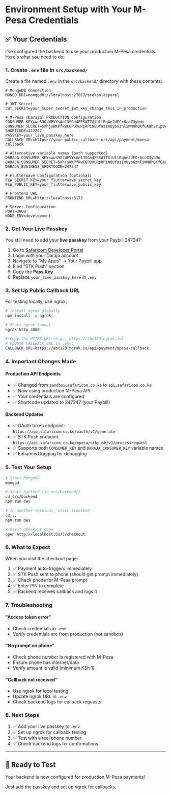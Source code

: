 # Environment Setup with Your M-Pesa Credentials

## ✅ Your Credentials

I've configured the backend to use your production M-Pesa credentials. Here's what you need to do:

### 1. Create `.env` file in `src/backend/`

Create a file named `.env` in the `src/backend/` directory with these contents:

```env
# MongoDB Connection
MONGO_URI=mongodb://localhost:27017/seekon-apparel

# JWT Secret
JWT_SECRET=your_super_secret_jwt_key_change_this_in_production

# M-Pesa (Daraja) PRODUCTION Configuration
CONSUMER_KEY=wuS9OsWPVYsAn13SGn4FESATTGlUllRqAe2dFCr6coZ3ybdu
CONSUMER_SECRET=5XhjsWKPfkwCGPOXuRpRPiN8UfazIm8yoGznliWNHhQKfGAQh2Yip9W8Ip1lbMSl
SHORTCODE=247247
PASSKEY=your_live_passkey_here
CALLBACK_URL=https://your-public-callback-url/api/payment/mpesa-callback

# Alternative variable names (both supported)
DARAJA_CONSUMER_KEY=wuS9OsWPVYsAn13SGn4FESATTGlUllRqAe2dFCr6coZ3ybdu
DARAJA_CONSUMER_SECRET=5XhjsWKPfkwCGPOXuRpRPiN8UfazIm8yoGznliWNHhQKfGAQh2Yip9W8Ip1lbMSl
DARAJA_BUSINESS_SHORTCODE=247247

# Flutterwave Configuration (optional)
FLW_SECRET_KEY=your_flutterwave_secret_key
FLW_PUBLIC_KEY=your_flutterwave_public_key

# Frontend URL
FRONTEND_URL=http://localhost:5173

# Server Configuration
PORT=3000
NODE_ENV=development
```

### 2. Get Your Live Passkey

You still need to add your **live passkey** from your Paybill 247247:

1. Go to [Safaricom Developer Portal](https://developer.safaricom.co.ke/)
2. Login with your Daraja account
3. Navigate to "My Apps" → Your Paybill app
4. Find "STK Push" section
5. Copy the **Pass Key**
6. Replace `your_live_passkey_here` in `.env`

### 3. Set Up Public Callback URL

For testing locally, use ngrok:

```bash
# Install ngrok globally
npm install -g ngrok

# Start ngrok tunnel
ngrok http 3000

# Copy the HTTPS URL (e.g., https://abc123.ngrok.io)
# Update CALLBACK_URL in .env:
CALLBACK_URL=https://abc123.ngrok.io/api/payment/mpesa-callback
```

### 4. Important Changes Made

#### Production API Endpoints
- ✅ Changed from `sandbox.safaricom.co.ke` to `api.safaricom.co.ke`
- ✅ Now using production M-Pesa API
- ✅ Your credentials are configured
- ✅ Shortcode updated to 247247 (your Paybill)

#### Backend Updates
- ✅ OAuth token endpoint: `https://api.safaricom.co.ke/oauth/v1/generate`
- ✅ STK Push endpoint: `https://api.safaricom.co.ke/mpesa/stkpush/v1/processrequest`
- ✅ Supports both `CONSUMER_KEY` and `DARAJA_CONSUMER_KEY` variable names
- ✅ Enhanced logging for debugging

### 5. Test Your Setup

```bash
# Start MongoDB
mongod

# Start backend (in src/backend/)
cd src/backend
npm run dev

# In another terminal, start frontend
cd ..
npm run dev

# Visit checkout page
open http://localhost:5173/checkout
```

### 6. What to Expect

When you visit the checkout page:

1. ✅ Payment auto-triggers immediately
2. ✅ STK Push sent to phone (should get prompt immediately)
3. ✅ Check phone for M-Pesa prompt
4. ✅ Enter PIN to complete
5. ✅ Backend receives callback and logs it

### 7. Troubleshooting

#### "Access token error"
- Check credentials in `.env`
- Verify credentials are from production (not sandbox)

#### "No prompt on phone"
- Check phone number is registered with M-Pesa
- Ensure phone has internet/data
- Verify amount is valid (minimum KSh 1)

#### "Callback not received"
- Use ngrok for local testing
- Update ngrok URL in `.env`
- Check backend logs for callback requests

### 8. Next Steps

1. ✅ Add your live passkey to `.env`
2. ✅ Set up ngrok for callback testing
3. ✅ Test with a real phone number
4. ✅ Check backend logs for confirmations

---

## 🚀 Ready to Test

Your backend is now configured for production M-Pesa payments!

Just add the passkey and set up ngrok for callbacks.




